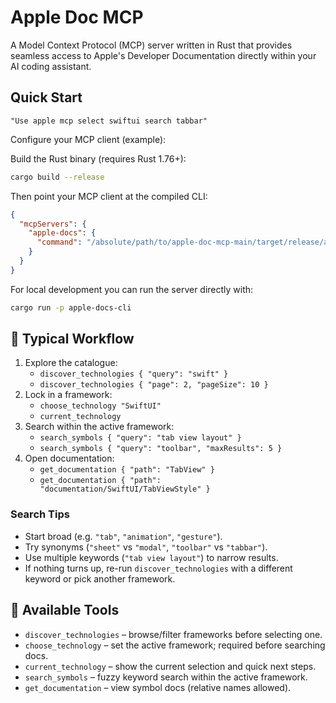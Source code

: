 # Apple Doc MCP

A Model Context Protocol (MCP) server written in Rust that provides seamless access to Apple's Developer Documentation directly within your AI coding assistant.



## Quick Start

```"Use apple mcp select swiftui search tabbar"```

Configure your MCP client (example):

Build the Rust binary (requires Rust 1.76+):

```bash
cargo build --release
```

Then point your MCP client at the compiled CLI:

```json
{
  "mcpServers": {
    "apple-docs": {
      "command": "/absolute/path/to/apple-doc-mcp-main/target/release/apple-docs-cli"
    }
  }
}
```

For local development you can run the server directly with:

```bash
cargo run -p apple-docs-cli
```

## 🔄 Typical Workflow

1. Explore the catalogue:
   - `discover_technologies { "query": "swift" }`
   - `discover_technologies { "page": 2, "pageSize": 10 }`
2. Lock in a framework:
   - `choose_technology "SwiftUI"`
   - `current_technology`
3. Search within the active framework:
   - `search_symbols { "query": "tab view layout" }`
   - `search_symbols { "query": "toolbar", "maxResults": 5 }`
4. Open documentation:
   - `get_documentation { "path": "TabView" }`
   - `get_documentation { "path": "documentation/SwiftUI/TabViewStyle" }`

### Search Tips
- Start broad (e.g. `"tab"`, `"animation"`, `"gesture"`).
- Try synonyms (`"sheet"` vs `"modal"`, `"toolbar"` vs `"tabbar"`).
- Use multiple keywords (`"tab view layout"`) to narrow results.
- If nothing turns up, re-run `discover_technologies` with a different keyword or pick another framework.

## 🧰 Available Tools
- `discover_technologies` – browse/filter frameworks before selecting one.
- `choose_technology` – set the active framework; required before searching docs.
- `current_technology` – show the current selection and quick next steps.
- `search_symbols` – fuzzy keyword search within the active framework.
- `get_documentation` – view symbol docs (relative names allowed).
